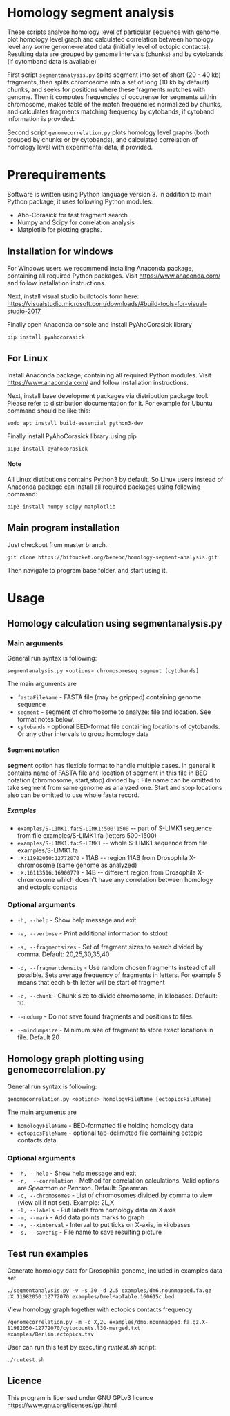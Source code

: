 
# Homology segment analysis

These scripts analyse homology level of particular sequence with genome, plot homology level graph 
and calculated correlation between homology level any some genome-related data (initially level of ectopic contacts). 
Resulting data are grouped by genome intervals (chunks) and by cytobands (if cytomband data is avaliable)

First script `segmentanalysis.py` splits segment into set of short (20 - 40 kb) fragments,
then splits chromosome into a set of long (10 kb by default) chunks, and seeks for positions where these fragments matches with genome.
Then it computes frequencies of occurense for segments within chromosome,
makes table of the match frequencies normalized by chunks, and calculates fragments matching frequency by cytobands, 
if cytoband information is provided.

Second script `genomecorrelation.py` plots homology level graphs (both grouped by chunks or by cytobands),
and calculated correlation of homology level with experimental data, if provided.


# Prerequirements
Software is written using Python language version 3.
In addition to main Python package, it uses following Python modules:
* Aho-Corasick for fast fragment search
* Numpy and Scipy for correlation analysis
* Matplotlib for plotting graphs.

## Installation for windows  
For Windows users we recommend installing Anaconda package, containing all required
Python packages. Visit https://www.anaconda.com/ and follow installation instructions.

Next, install visual studio buildtools form here: https://visualstudio.microsoft.com/downloads/#build-tools-for-visual-studio-2017

Finally open Anaconda console and install PyAhoCorasick library

`pip install pyahocorasick`

## For Linux

Install Anaconda package, containing all required
Python modules. Visit https://www.anaconda.com/ and follow installation instructions.

Next, install base development packages via distribution package tool.
Please refer to distribution documentation for it.
For example for Ubuntu command should be like this:

`sudo apt install build-essential python3-dev`

Finally install PyAhoCorasick library using pip

`pip3 install pyahocorasick`

#### Note 
All Linux distibutions contains Python3 by default. 
So Linux users instead of Anaconda package can install all required packages using following command:

`pip3 install numpy scipy matplotlib`

## Main program installation

Just checkout from master branch.

`git clone https://bitbucket.org/beneor/homology-segment-analysis.git`

Then navigate to program base folder, and start using it.

# Usage

## Homology calculation using segmentanalysis.py 

### Main arguments
General run syntax is following: 

`segmentanalysis.py <options> chromosomeseq segment [cytobands]`

The main arguments are

+  `fastaFileName` -      FASTA file (may be gzipped) containing genome sequence                      
+  `segment` -              segment of chromosome to analyze: file and location. See format notes below.
+  `cytobands` - optional BED-format file containing locations of cytobands.
Or any other intervals to group homology data 

#### Segment notation
**segment** option has flexible format to handle multiple cases. 
In general it contains name of FASTA file and location of segment in this file in BED 
notation (chromosome, start,stop) divided by **:**
File name can be omitted to take segment from same genome as analyzed one.
Start and stop locations also can be omitted to use whole fasta record. 

##### Examples
* `examples/S-LIMK1.fa:S-LIMK1:500:1500` -- part of S-LIMK1 sequence from file examples/S-LIMK1.fa (letters 500-1500)
* `examples/S-LIMK1.fa:S-LIMK1` -- whole S-LIMK1 sequence from file examples/S-LIMK1.fa
* `:X:11982050:12772070` - 11AB -- region 11AB from Drosophila X-chromosome (same genome as analyzed)
* `:X:16113516:16900779` - 14B -- different region from Drosophila X-chromosome which doesn't have any correlation between homology and ectopic contacts

                        
### Optional arguments

* `-h, --help`  -          Show help message and exit
* `-v, --verbose`  -       Print additional information to stdout
* `-s, --fragmentsizes` - Set of fragment sizes to search divided by comma. Default: 20,25,30,35,40
* `-d, --fragmentdensity`  - Use random chosen fragments instead of all possible.
                        Sets average frequency of fragments in letters. For
                        example 5 means that each 5-th letter will be start of
                        fragment
* `-c, --chunk`  - Chunk size to divide chromosome, in kilobases. Default: 10. 
                        
* `--nodump` - Do not save found fragments and positions to files.
* `--mindumpsize` - Minimum size of fragment to store exact locations in
                        file. Default 20


## Homology graph plotting using genomecorrelation.py 

General run syntax is following: 

`genomecorrelation.py <options> homologyFileName [ectopicsFileName]` 

The main arguments are

+ `homologyFileName` - BED-formatted file holding homology data
+ `ectopicsFileName` - optional tab-delimeted file containing ectopic contacts data

### Optional arguments
+ `-h, --help` -           Show help message and exit
+ `-r,  --correlation` - Method for correlation calculations. Valid options are *Spearman* or *Pearson*. 
                        Default: Spearman
+ `-c, --chromosomes` - List of chromosomes divided by comma to view (view all if
                        not set). Example: 2L,X
+ `-l, --labels` -         Put labels from homology data on X axis
+ `-m, --mark` -           Add data points marks to graph
+ `-x, --xinterval` - Interval to put ticks on X-axis, in kilobases
+ `-s, --savefig` -   File name to save resulting picture

## Test run examples
Generate homology data for Drosophila genome, included in examples data set 

`./segmentanalysis.py -v -s 30 -d 2.5 examples/dm6.nounmapped.fa.gz :X:11982050:12772070 examples/DmelMapTable.160615c.bed`

View homology graph together with ectopics contacts frequency

`/genomecorrelation.py -m -c X,2L examples/dm6.nounmapped.fa.gz.X-11982050-12772070/cytocounts.l30-merged.txt examples/Berlin.ectopics.tsv`

User can run this test by executing *runtest.sh* script:

`./runtest.sh`

## Licence
This program is licensed under GNU GPLv3 licence
https://www.gnu.org/licenses/gpl.html 

</main>
